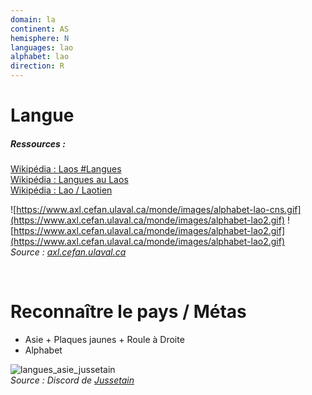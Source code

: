 ```yaml
---
domain: la
continent: AS
hemisphere: N
languages: lao
alphabet: lao
direction: R
---
```


# Langue

##### Ressources :

[Wikipédia : Laos #Langues](https://fr.wikipedia.org/wiki/Laos#Langues)  
[Wikipédia : Langues au Laos](https://fr.wikipedia.org/wiki/Langues_au_Laos)  
[Wikipédia : Lao / Laotien](https://fr.wikipedia.org/wiki/Lao_(langue))

![https://www.axl.cefan.ulaval.ca/monde/images/alphabet-lao-cns.gif](https://www.axl.cefan.ulaval.ca/monde/images/alphabet-lao2.gif)
![https://www.axl.cefan.ulaval.ca/monde/images/alphabet-lao2.gif](https://www.axl.cefan.ulaval.ca/monde/images/alphabet-lao2.gif)  
*Source : [axl.cefan.ulaval.ca](http://www.axl.cefan.ulaval.ca/asie/Laos.htm)*

<br/>

# Reconnaître le pays / Métas

- Asie + Plaques jaunes + Roule à Droite
- Alphabet

![langues_asie_jussetain](https://cdn.discordapp.com/attachments/742507604009549926/760903985640243230/langue_asie_sud_est.png)  
*Source : Discord de [Jussetain](https://www.twitch.tv/jussetain)*
